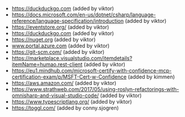 - https://duckduckgo.com (added by viktor)
- https://docs.microsoft.com/en-us/dotnet/csharp/language-reference/language-specification/introduction (added by viktor)
- https://eventstore.org/ (added by viktor)
- https://duckduckgo.com (added by viktor)
- https://nuget.org (added by viktor)
- www.portal.azure.com (added by viktor)
- https://git-scm.com/ (added by viktor)
- https://marketplace.visualstudio.com/itemdetails?itemName=humao.rest-client (added by viktor)
- https://eu1.mindhub.com/microsoft-certify-with-confidence-mcp-certification-exam/p/MSFT-Cert-w-Confidence (added by kimmen)
- https://aws.amazon.com/ (added by viktor)
- https://www.strathweb.com/2017/05/using-roslyn-refactorings-with-omnisharp-and-visual-studio-code/ (added by viktor)
- https://www.typescriptlang.org/ (added by viktor)
- https://toggl.com/ (added by conny.sjogren)

